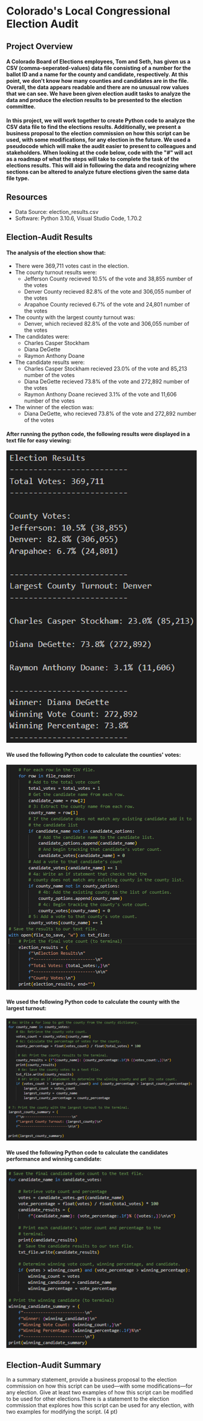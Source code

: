 # Colorado's Local Congressional Election Audit

## Project Overview
#### A Colorado Board of Elections employees, Tom and Seth, has given us a CSV (comma-seperated-values) data file consisting of a number for the ballot ID and a name for the county and candidate, respectively. At this point, we don't know how many counties and candidates are in the file. Overall, the data appears readable and there are no unusual row values that we can see. We have been given election audit tasks to analyze the data and produce the election results to be presented to the election committee. 

#### In this project, we will work together to create Python code to analyze the CSV data file to find the elections results. Additionally, we present a business proposal to the election commission on how this script can be used, with some modifications, for any election in the future. We used a pseudocode which will make the audit easier to present to colleagues and stakeholders. When looking at the code below, code with the "#" will act as a roadmap of what the steps will take to complete the task of the elections results. This will aid in following the data and recognizing where sections can be altered to analyze future elections given the same data file type. 

## Resources
- Data Source: election_results.csv
- Software: Python 3.10.6, Visual Studio Code, 1.70.2

## Election-Audit Results
#### The analysis of the election show that:
- There were 369,711 votes cast in the election.
- The county turnout results were: 
  - Jefferson County recieved 10.5% of the vote and 38,855 number of the votes
  - Denver County recieved 82.8% of the vote and 306,055 number of the votes
  - Arapahoe County recieved 6.7% of the vote and 24,801 number of the votes
- The county with the largest county turnout was:
  - Denver, which recieved 82.8% of the vote and 306,055 number of the votes
- The candidates were:
  - Charles Casper Stockham
  - Diana DeGette
  - Raymon Anthony Doane
- The candidate results were: 
  - Charles Casper Stockham recieved 23.0% of the vote and 85,213 number of the votes
  - Diana DeGette recieved 73.8% of the vote and 272,892 number of the votes
  - Raymon Anthony Doane recieved 3.1% of the vote and 11,606 number of the votes
- The winner of the election was:
  - Diana DeGette, who recieved 73.8% of the vote and 272,892 number of the votes
#### After running the python code, the following results were displayed in a text file for easy viewing:
![Colorado Counties' Election Results](/Resources/election_results.png)

#### We used the following Python code to calculate the counties' votes:
![Colorado Counties' Votes](/Resources/county_votes.png)

#### We used the following Python code to calculate the county with the largest turnout:
![Colorado Largest County Turnout](/Resources/county_turnout.png)

#### We used the following Python code to calculate the candidates performance and winning candidate:
![Colorado Candidates Results](/Resources/winning_candidate.png)

## Election-Audit Summary
In a summary statement, provide a business proposal to the election commission on how this script can be used—with some modifications—for any election. Give at least two examples of how this script can be modified to be used for other elections.There is a statement to the election commission that explores how this script can be used for any election, with two examples for modifying the script. (4 pt)
